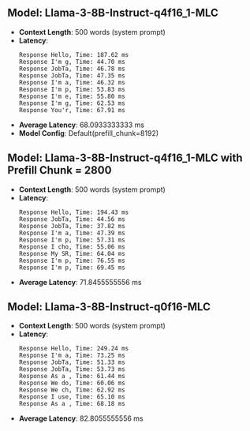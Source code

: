 ## Model: Llama-3-8B-Instruct-q4f16_1-MLC
- **Context Length**: 500 words (system prompt)
- **Latency**:
    ```
    Response Hello, Time: 187.62 ms
    Response I'm g, Time: 44.70 ms
    Response JobTa, Time: 46.78 ms
    Response JobTa, Time: 47.35 ms
    Response I'm a, Time: 46.32 ms
    Response I'm p, Time: 53.83 ms
    Response I'm e, Time: 55.80 ms
    Response I'm g, Time: 62.53 ms
    Response You'r, Time: 67.91 ms
    ```
- **Average Latency**: 68.0933333333 ms
- **Model Config**: Default(prefill_chunk=8192)

## Model: Llama-3-8B-Instruct-q4f16_1-MLC with Prefill Chunk = 2800
- **Context Length**: 500 words (system prompt)
- **Latency**:
    ```
    Response Hello, Time: 194.43 ms
    Response JobTa, Time: 44.56 ms
    Response JobTa, Time: 37.82 ms
    Response I'm a, Time: 47.39 ms
    Response I'm p, Time: 57.31 ms
    Response I cho, Time: 55.06 ms
    Response My SR, Time: 64.04 ms
    Response I'm p, Time: 76.55 ms
    Response I'm p, Time: 69.45 ms
    ```
- **Average Latency**: 71.8455555556 ms

## Model: Llama-3-8B-Instruct-q0f16-MLC 
- **Context Length**: 500 words (system prompt)
- **Latency**:
    ```
    Response Hello, Time: 249.24 ms
    Response I'm a, Time: 73.25 ms
    Response JobTa, Time: 51.33 ms
    Response JobTa, Time: 53.73 ms
    Response As a , Time: 61.44 ms
    Response We do, Time: 60.06 ms
    Response We ch, Time: 62.92 ms
    Response I use, Time: 65.10 ms
    Response As a , Time: 68.18 ms
    ```
- **Average Latency**: 82.8055555556 ms